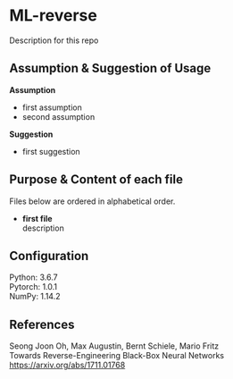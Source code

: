 # ML-reverse

Description for this repo


Assumption & Suggestion of Usage
----------------
<b>Assumption</b>
- first assumption
- second assumption   

<b>Suggestion</b>
- first suggestion
 
 
Purpose & Content of each file  
----------------
Files below are ordered in alphabetical order.  
-  <b>first file</b>  
   description
   
   
Configuration
----------------
  Python: 3.6.7  
  Pytorch: 1.0.1  
  NumPy: 1.14.2 


References
----------------
  Seong Joon Oh, Max Augustin, Bernt Schiele, Mario Fritz <br/>
  Towards Reverse-Engineering Black-Box Neural Networks <br/>
  https://arxiv.org/abs/1711.01768 <br/>
